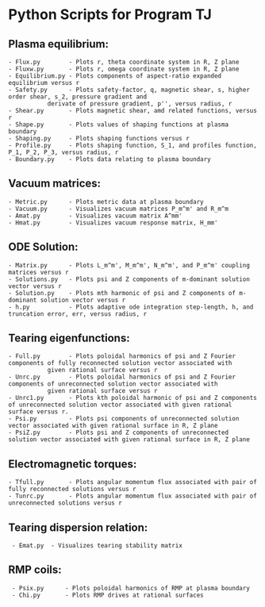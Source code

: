 # Python Scripts for Program TJ

## Plasma equilibrium:

	- Flux.py        - Plots r, theta coordinate system in R, Z plane
	- Fluxw.py       - Plots r, omega coordinate system in R, Z plane
	- Equilibrium.py - Plots components of aspect-ratio expanded equilibrium versus r
	- Safety.py      - Plots safety-factor, q, magnetic shear, s, higher order shear, s_2, pressure gradient and
	  		   derivate of pressure gradient, p'', versus radius, r
	- Shear.py       - Plots magnetic shear, amd related functions, versus r
	- Shape.py       - Plots values of shaping functions at plasma boundary
	- Shaping.py     - Plots shaping functions versus r
	- Profile.py     - Plots shaping function, S_1, and profiles function, P_1, P_2, P_3, versus radius, r
	- Boundary.py    - Plots data relating to plasma boundary

## Vacuum matrices:

	- Metric.py      - Plots metric data at plasma boundary
   	- Vacuum.py      - Visualizes vacuum matrices P_m^m' and R_m^m
	- Amat.py        - Visualizes vacuum matrix A^mm'
	- Hmat.py        - Visualizes vacuum response matrix, H_mm'

## ODE Solution:

	- Matrix.py      - Plots L_m^m', M_m^m', N_m^m', and P_m^m' coupling matrices versus r
	- Solutions.py   - Plots psi and Z components of m-dominant solution vector versus r
	- Solution.py    - Plots mth harmonic of psi and Z components of m-dominant solution vector versus r
	- h.py           - Plots adaptive ode integration step-length, h, and truncation error, err, versus radius, r

## Tearing eigenfunctions:

	- Full.py        - Plots poloidal harmonics of psi and Z Fourier components of fully reconnected solution vector associated with
	  		   given rational surface versus r
	- Unrc.py        - Plots poloidal harmonics of psi and Z Fourier components of unreconnected solution vector associated with
	  		   given rational surface versus r
	- Unrc1.py       - Plots kth poloidal harmonic of psi and Z components of unreconnected solution vector associated with given rational surface versus r.
	- Psi.py         - Plots psi components of unreconnected solution vector associated with given rational surface in R, Z plane
	- PsiZ.py        - Plots psi and Z components of unreconnected solution vector associated with given rational surface in R, Z plane

## Electromagnetic torques:

	- Tfull.py       - Plots angular momentum flux associated with pair of fully reconnected solutions versus r
	- Tunrc.py       - Plots angular momentum flux associated with pair of unreconnected solutions versus r

## Tearing dispersion relation:

   	 - Emat.py	- Visualizes tearing stability matrix

## RMP coils:

	 - Psix.py      - Plots poloidal harmonics of RMP at plasma boundary
	 - Chi.py       - Plots RMP drives at rational surfaces